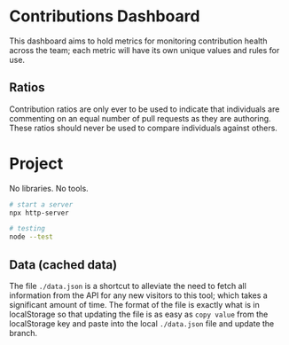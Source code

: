 # Contributions Dashboard

This dashboard aims to hold metrics for monitoring contribution health across the team; each metric will have its own unique values and rules for use.

## Ratios

Contribution ratios are only ever to be used to indicate that individuals are commenting on an equal number of pull requests as they are authoring. These ratios should never be used to compare individuals against others.

# Project

No libraries. No tools.

```bash
# start a server
npx http-server

# testing
node --test
```

## Data (cached data)

The file `./data.json` is a shortcut to alleviate the need to fetch all information from the API for any new visitors to this tool; which takes a significant amount of time. The format of the file is exactly what is in localStorage so that updating the file is as easy as `copy value` from the localStorage key and paste into the local `./data.json` file and update the branch.
